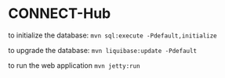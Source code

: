 CONNECT-Hub
===========


to initialize the database:
```mvn sql:execute -Pdefault,initialize```

to upgrade the database:
```mvn liquibase:update -Pdefault```

to run the web application
```mvn jetty:run ```
